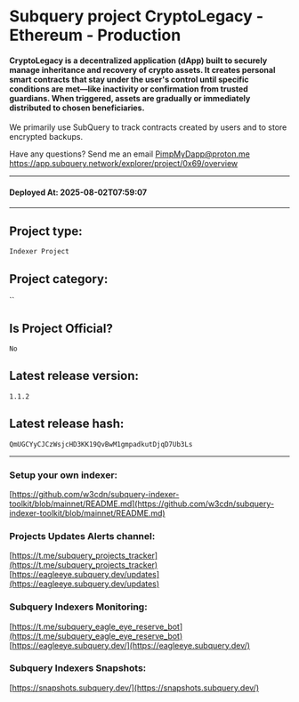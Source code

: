 # Subquery project CryptoLegacy - Ethereum - Production
####  CryptoLegacy is a decentralized application (dApp) built to securely manage inheritance and recovery of crypto assets. It creates personal smart contracts that stay under the user's control until specific conditions are met—like inactivity or confirmation from trusted guardians. When triggered, assets are gradually or immediately distributed to chosen beneficiaries.

We primarily use SubQuery to track contracts created by users and to store encrypted backups.

Have any questions? Send me an email PimpMyDapp@proton.me
https://app.subquery.network/explorer/project/0x69/overview
____
#### Deployed At: 2025-08-02T07:59:07
____

## Project type:
`Indexer Project`

## Project category:
``

## Is Project Official?
`No`

## Latest release version:
`1.1.2`

## Latest release hash:
`QmUGCYyCJCzWsjcHD3KK19QvBwM1gmpadkutDjqD7Ub3Ls`



___
### Setup your own indexer:

[https://github.com/w3cdn/subquery-indexer-toolkit/blob/mainnet/README.md](https://github.com/w3cdn/subquery-indexer-toolkit/blob/mainnet/README.md)

### Projects Updates Alerts channel:

[https://t.me/subquery_projects_tracker](https://t.me/subquery_projects_tracker) [https://eagleeye.subquery.dev/updates](https://eagleeye.subquery.dev/updates)

### Subquery Indexers Monitoring:

[https://t.me/subquery_eagle_eye_reserve_bot](https://t.me/subquery_eagle_eye_reserve_bot) [https://eagleeye.subquery.dev/](https://eagleeye.subquery.dev/)


### Subquery Indexers Snapshots:

[https://snapshots.subquery.dev/](https://snapshots.subquery.dev/)
